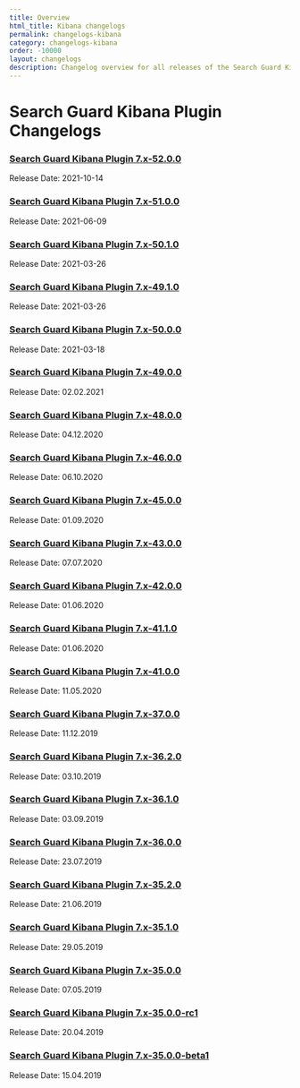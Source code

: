 ```yaml
---
title: Overview
html_title: Kibana changelogs
permalink: changelogs-kibana
category: changelogs-kibana
order: -10000
layout: changelogs
description: Changelog overview for all releases of the Search Guard Kibana Plugin that adds access control and session management.
---
```


<!---
Copyright 2020 floragunn GmbH
-->

# Search Guard Kibana Plugin Changelogs

### [Search Guard Kibana Plugin 7.x-52.0.0](changelog_kibana_7_x_52_0_0.md)

Release Date: 2021-10-14

### [Search Guard Kibana Plugin 7.x-51.0.0](changelog_kibana_7_x_51_0_0.md)

Release Date: 2021-06-09

### [Search Guard Kibana Plugin 7.x-50.1.0](changelog_kibana_7_x_50_1_0.md)

Release Date: 2021-03-26

### [Search Guard Kibana Plugin 7.x-49.1.0](changelog_kibana_7_x_49_1_0.md)

Release Date: 2021-03-26

### [Search Guard Kibana Plugin 7.x-50.0.0](changelog_kibana_7_x_50_0_0.md)

Release Date: 2021-03-18

### [Search Guard Kibana Plugin 7.x-49.0.0](changelog_kibana_7_x_49_0_0.md)

Release Date: 02.02.2021

### [Search Guard Kibana Plugin 7.x-48.0.0](changelog_kibana_7_x_48_0_0.md)

Release Date: 04.12.2020

### [Search Guard Kibana Plugin 7.x-46.0.0](changelog_kibana_7_x_46_0_0.md)

Release Date: 06.10.2020

### [Search Guard Kibana Plugin 7.x-45.0.0](changelog_kibana_7_x_45_0_0.md)

Release Date: 01.09.2020

### [Search Guard Kibana Plugin 7.x-43.0.0](changelog_kibana_7_x_43_0_0.md)

Release Date: 07.07.2020

### [Search Guard Kibana Plugin 7.x-42.0.0](changelog_kibana_7_x_42_0_0.md)

Release Date: 01.06.2020

### [Search Guard Kibana Plugin 7.x-41.1.0](changelog_kibana_7_x_41_1_0.md)

Release Date: 01.06.2020

### [Search Guard Kibana Plugin 7.x-41.0.0](changelog_kibana_7_x_41_0_0.md)

Release Date: 11.05.2020

### [Search Guard Kibana Plugin 7.x-37.0.0](changelog_kibana_7_x_37_0_0.md)

Release Date: 11.12.2019

### [Search Guard Kibana Plugin 7.x-36.2.0](changelog_kibana_7_x_36_2_0.md)

Release Date: 03.10.2019

### [Search Guard Kibana Plugin 7.x-36.1.0](changelog_kibana_7_x_36_1_0.md)

Release Date: 03.09.2019

### [Search Guard Kibana Plugin 7.x-36.0.0](changelog_kibana_7_x_36_0_0.md)

Release Date: 23.07.2019

### [Search Guard Kibana Plugin 7.x-35.2.0](changelog_kibana_7_x_35_2_0.md)

Release Date: 21.06.2019

### [Search Guard Kibana Plugin 7.x-35.1.0](changelog_kibana_7_x_35_1_0.md)

Release Date: 29.05.2019


### [Search Guard Kibana Plugin 7.x-35.0.0](changelog_kibana_7_x_35_0_0.md)

Release Date: 07.05.2019

### [Search Guard Kibana Plugin 7.x-35.0.0-rc1](changelog_kibana_7_x_35_0_0_rc1.md)

Release Date: 20.04.2019

### [Search Guard Kibana Plugin 7.x-35.0.0-beta1](changelog_kibana_7_x_35_0_0_beta1.md)

Release Date: 15.04.2019

